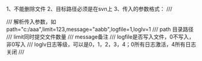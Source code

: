 1、不能删除文件
2、目标路径必须是在svn上
3、传入的参数格式：
	/// <summary>
	/// 解析传入参数，如path="c:/aaa",limit=123,message="aabb",logfile=1,loglv=1
	/// path	目录路径
	/// limit同时提交文件数量
	/// message备注
	/// logfile是否写入文件，0不写入，非0写入
	/// loglv日志等级，可以是0，1，2，3，4；0所有日志激活，4所有日志关闭
	/// </summary>
